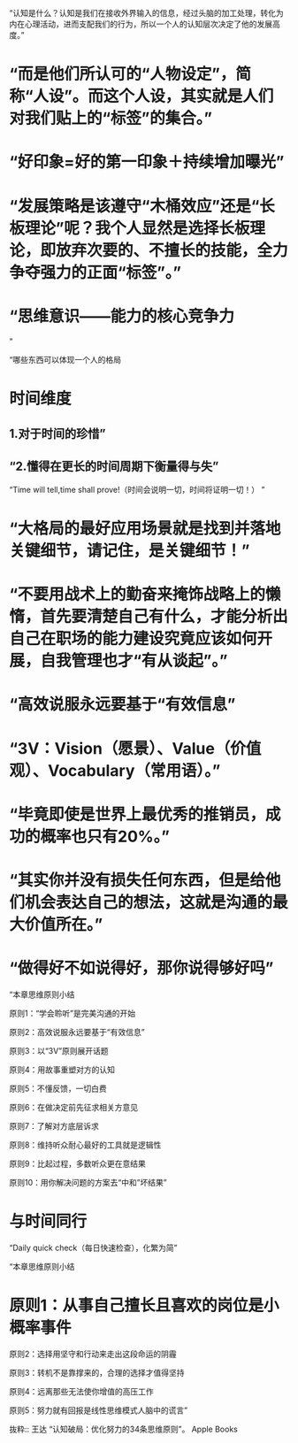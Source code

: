 “认知是什么？认知是我们在接收外界输入的信息，经过头脑的加工处理，转化为内在心理活动，进而支配我们的行为，所以一个人的认知层次决定了他的发展高度。”

# “而是他们所认可的“人物设定”，简称“人设”。而这个人设，其实就是人们对我们贴上的“标签”的集合。”

# “好印象=好的第一印象＋持续增加曝光”

# “发展策略是该遵守“木桶效应”还是“长板理论”呢？我个人显然是选择长板理论，即放弃次要的、不擅长的技能，全力争夺强力的正面“标签”。”

# “思维意识——能力的核心竞争力

”

“哪些东西可以体现一个人的格局

# 时间维度

## 1.对于时间的珍惜”

## “2.懂得在更长的时间周期下衡量得与失”

“Time will tell,time shall prove!（时间会说明一切，时间将证明一切！）
”

# “大格局的最好应用场景就是找到并落地关键细节，请记住，是关键细节！”

# “不要用战术上的勤奋来掩饰战略上的懒惰，首先要清楚自己有什么，才能分析出自己在职场的能力建设究竟应该如何开展，自我管理也才“有从谈起”。”

# “高效说服永远要基于“有效信息”

# “3V：Vision（愿景）、Value（价值观）、Vocabulary（常用语）。”

# “毕竟即使是世界上最优秀的推销员，成功的概率也只有20%。”

# “其实你并没有损失任何东西，但是给他们机会表达自己的想法，这就是沟通的最大价值所在。”

# “做得好不如说得好，那你说得够好吗”

“本章思维原则小结

原则1：“学会聆听”是完美沟通的开始

原则2：高效说服永远要基于“有效信息”

原则3：以“3V”原则展开话题

原则4：用故事重塑对方的认知

原则5：不懂反馈，一切白费

原则6：在做决定前先征求相关方意见

原则7：了解对方底层诉求

原则8：维持听众耐心最好的工具就是逻辑性

原则9：比起过程，多数听众更在意结果

原则10：用你解决问题的方案去“中和”坏结果”

# 与时间同行

“Daily quick check（每日快速检查），化繁为简”

“本章思维原则小结

# 原则1：从事自己擅长且喜欢的岗位是小概率事件

原则2：选择用坚守和行动来走出这段命运的阴霾

原则3：转机不是靠撑来的，合理的选择才值得坚持

原则4：远离那些无法使你增值的高压工作

原则5：努力就有回报是线性思维模式人脑中的谎言”

抜粋:: 王达  “认知破局：优化努力的34条思维原则”。 Apple Books  
